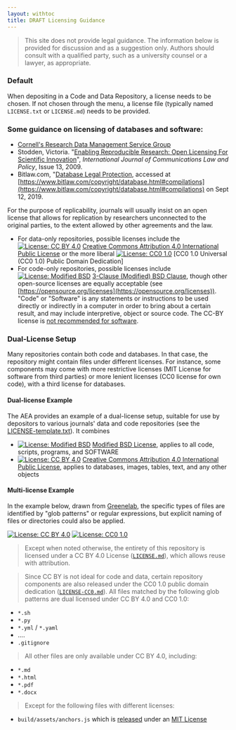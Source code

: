 ```yaml
---
layout: withtoc
title: DRAFT Licensing Guidance
---
```


> This site does not provide legal guidance. The information below is provided for discussion and as a suggestion only. Authors should consult with a qualified party, such as a university counsel or a lawyer, as appropriate.

### Default
When depositing in a Code and Data Repository, a license needs to be chosen. If not chosen through the menu, a license file (typically named `LICENSE.txt` or `LICENSE.md`) needs to be provided.

### Some guidance on licensing of databases and software:

- [Cornell's Research Data Management Service Group](https://data.research.cornell.edu/content/intellectual-property)
- Stodden, Victoria. "[Enabling Reproducible Research: Open Licensing For Scientific Innovation](http://web.stanford.edu/~vcs/papers/ijclp-STODDEN-2009.pdf)", *International Journal of Communications Law and Policy*, Issue 13, 2009.
- Bitlaw.com, "[Database Legal Protection](https://www.bitlaw.com/copyright/database.html#compilations), accessed at [https://www.bitlaw.com/copyright/database.html#compilations](https://www.bitlaw.com/copyright/database.html#compilations) on Sept 12, 2019.

For the purpose of replicability, journals will usually insist on an open license that allows for replication by researchers unconnected to the original parties, to the extent allowed by other agreements and the law.
  - For data-only repositories, possible licenses include the [![License: CC BY 4.0](https://img.shields.io/badge/License%20-CC%20BY%204.0-lightgrey.svg)](http://creativecommons.org/licenses/by/4.0/) [Creative Commons Attribution 4.0 International Public License](http://creativecommons.org/licenses/by/4.0/) or the more liberal
[![License: CC0 1.0](https://img.shields.io/badge/License%20-CC0%201.0-lightgrey.svg)](https://creativecommons.org/publicdomain/zero/1.0/) [CC0 1.0 Universal (CC0 1.0) Public Domain Dedication]
  - For code-only repositories, possible licenses include [![License: Modified BSD](https://img.shields.io/badge/License-BSD-lightgrey.svg)](https://opensource.org/licenses/BSD-3-Clause) [3-Clause (Modified) BSD Clause](https://opensource.org/licenses/BSD-3-Clause), though other open-source licenses are equally acceptable (see [https://opensource.org/licenses](https://opensource.org/licenses)). "Code" or "Software" is any statements or instructions to be used directly or indirectly in a computer in order to bring about a certain result, and may include interpretive, object or source code. The CC-BY license is [not recommended for software](https://creativecommons.org/faq/#Can_I_apply_a_Creative_Commons_license_to_software.3F).

### Dual-License Setup

Many repositories contain both code and databases. In that case, the repository might contain  files under different licenses. For instance, some components may come with more restrictive licenses (MIT License for software from
third parties) or more lenient licenses (CC0 license for own code), with a third license for databases.

#### Dual-license Example

The AEA provides an example of a dual-license setup, suitable for use by depositors to various journals' data and code repositories (see the [LICENSE-template.txt](https://aeadataeditors.github.io/aea-de-guidance/licenses/LICENSE-template.txt)). It combines
- [![License: Modified BSD](https://img.shields.io/badge/License-BSD-lightgrey.svg)](https://opensource.org/licenses/BSD-3-Clause) [Modified BSD License](https://opensource.org/licenses/BSD-3-Clause), applies to all code, scripts, programs, and SOFTWARE
- [![License: CC BY 4.0](https://img.shields.io/badge/License%20-CC%20BY%204.0-lightgrey.svg)](http://creativecommons.org/licenses/by/4.0/) [Creative Commons Attribution 4.0 International Public License](https://creativecommons.org/licenses/by/4.0/), applies to databases, images, tables, text, and any other objects

#### Multi-license Example
In the example below,
drawn from [Greenelab](https://github.com/greenelab/scihub-manuscript), the specific types of files are identified by "glob patterns" or regular expressions,
but explicit naming of files or directories could also be applied.

[![License: CC BY 4.0](https://img.shields.io/badge/License%20All-CC%20BY%204.0-lightgrey.svg)](http://creativecommons.org/licenses/by/4.0/)
[![License: CC0 1.0](https://img.shields.io/badge/License%20Parts-CC0%201.0-lightgrey.svg)](https://creativecommons.org/publicdomain/zero/1.0/)

> Except when noted otherwise, the entirety of this repository is licensed under a CC BY 4.0 License ([`LICENSE.md`](LICENSE.md)),
> which allows reuse with attribution.

> Since CC BY is not ideal for code and data, certain repository components are also released under the CC0 1.0 public
> domain dedication ([`LICENSE-CC0.md`](LICENSE-CC0.md)).
> All files matched by the following glob patterns are dual licensed under CC BY 4.0 and CC0 1.0:


+ `*.sh`
+ `*.py`
+ `*.yml` / `*.yaml`
+ ....
+ `.gitignore`

> All other files are only available under CC BY 4.0, including:

+ `*.md`
+ `*.html`
+ `*.pdf`
+ `*.docx`

> Except for the following files with different licenses:

+ `build/assets/anchors.js` which is [released](https://www.bryanbraun.com/anchorjs/) under an [MIT License](https://opensource.org/licenses/MIT)
